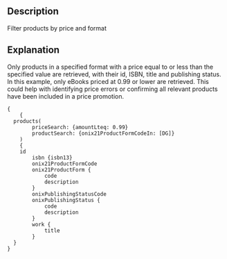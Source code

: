## Description

Filter products by price and format

## Explanation

Only products in a specified format with a price equal to or less than the specified value are retrieved,
with their id, ISBN, title and publishing status. In this example, only eBooks priced at 0.99 or lower are retrieved.
This could help with identifying price errors or confirming all relevant products have been included in a price promotion.

```gql
{
	{
  products(
		priceSearch: {amountLteq: 0.99}
		productSearch: {onix21ProductFormCodeIn: [DG]}
	)
	{
    id
		isbn {isbn13}
		onix21ProductFormCode
		onix21ProductForm {
			code
			description
		}
		onixPublishingStatusCode
		onixPublishingStatus {
			code
			description
		}
		work {
			title
		}
  }
}
```
